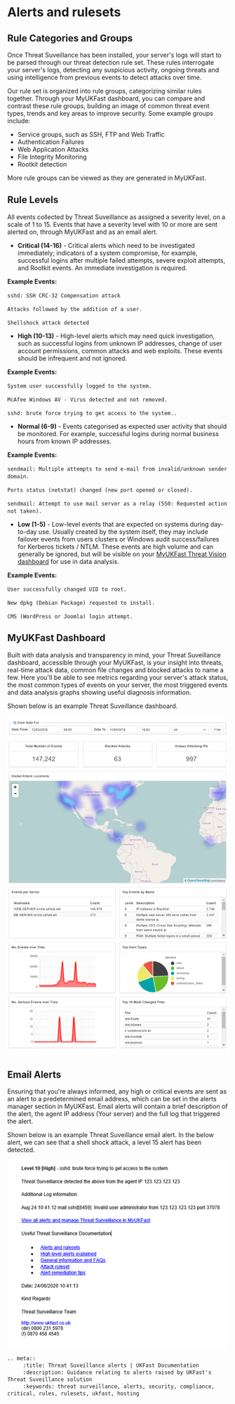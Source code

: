 # Alerts and rulesets

## Rule Categories and Groups

Once Threat Suveillance has been installed, your server's logs will start to be parsed through our threat detection rule set. These rules interrogate your server's logs, detecting any suspicious activity, ongoing threats and using intelligence from previous events to detect attacks over time.

Our rule set is organized into rule groups, categorizing similar rules together. Through your MyUKFast dashboard, you can compare and contrast these rule groups, building an image of common threat event types, trends and key areas to improve security. Some example groups include:

* Service groups, such as SSH, FTP and Web Traffic
* Authentication Failures
* Web Application Attacks
* File Integrity Monitoring
* Rootkit detection

More rule groups can be viewed as they are generated in MyUKFast.

## Rule Levels

All events collected by Threat Suveillance as assigned a severity level, on a scale of 1 to 15. Events that have a severity level with 10 or more are sent alerted on, through MyUKFast and as an email alert.

- **Critical (14-16)** -
Critical alerts which need to be investigated immediately; indicators of a system compromise, for example, successful logins after multiple failed attempts, severe exploit attempts, and Rootkit events. An immediate investigation is required.

**Example Events:**

`sshd: SSH CRC-32 Compensation attack`

`Attacks followed by the addition of a user.`

`Shellshock attack detected`

- **High (10-13)** -
High-level alerts which may need quick investigation, such as successful logins from unknown IP addresses, change of user account permissions, common attacks and web exploits. These events should be infrequent and not ignored.

**Example Events:**

`System user successfully logged to the system.`

`McAfee Windows AV - Virus detected and not removed.`

`sshd: brute force trying to get access to the system..`

- **Normal (6-9)** -
Events categorised as expected user activity that should be monitored. For example, successful logins during normal business hours from known IP addresses.

**Example Events:**

`sendmail: Multiple attempts to send e-mail from invalid/unknown sender domain.`

`Ports status (netstat) changed (new port opened or closed).`

`sendmail: Attempt to use mail server as a relay (550: Requested action not taken).`


- **Low (1-5)** -
Low-level events that are expected on systems during day-to-day use. Usually created by the system itself, they may include failover events from users clusters or Windows audit success/failures for Kerberos tickets / NTLM. These events are high volume and can generally be ignored, but will be visible on your [MyUKFast Threat Vision dashboard](#myukfast-dashboard) for use in data analysis.

**Example Events:**

`User successfully changed UID to root.`

`New dpkg (Debian Package) requested to install.`

`CMS (WordPress or Joomla) login attempt.`

## MyUKFast Dashboard

Built with data analysis and transparency in mind, your Threat Suveillance dashboard, accessible through your MyUKFast, is your insight into threats, real-time attack data, common file changes and blocked attacks to name a few. Here you'll be able to see metrics regarding your server's attack status, the most common types of events on your server, the most triggered events and data analysis graphs showing useful diagnosis information.

Shown below is an example Threat Suveillance dashboard.

<div style="text-align: center;">

![thmon-dashboard](files/thmon-dashboard.PNG)

</div>

## Email Alerts

Ensuring that you're always informed, any high or critical events are sent as an alert to a predetermined email address, which can be set in the alerts manager section in MyUKFast. Email alerts will contain a brief description of the alert, the agent IP address (Your server) and the full log that triggered the alert.

Shown below is an example Threat Suveillance email alert. In the below alert, we can see that a shell shock attack, a level 15 alert has been detected.

<div style="text-align: center;">

![example-alert](files/example-alert.PNG)

</div>


```eval_rst
.. meta::
     :title: Threat Suveillance alerts | UKFast Documentation
     :description: Guidance relating to alerts raised by UKFast's Threat Suveillance solution
     :keywords: threat surveillance, alerts, security, compliance, critical, rules, rulesets, ukfast, hosting

